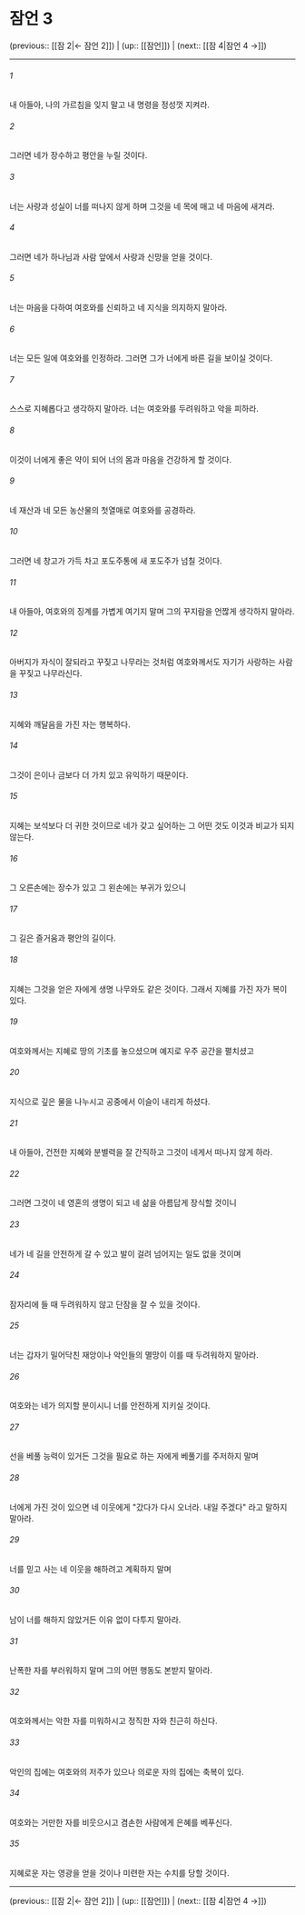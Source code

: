# 잠언 3

(previous:: [[잠 2|← 잠언 2]]) | (up:: [[잠언]]) | (next:: [[잠 4|잠언 4 →]])

***




###### 1 

내 아들아, 나의 가르침을 잊지 말고 내 명령을 정성껏 지켜라. 



###### 2 

그러면 네가 장수하고 평안을 누릴 것이다. 



###### 3 

너는 사랑과 성실이 너를 떠나지 않게 하며 그것을 네 목에 매고 네 마음에 새겨라. 



###### 4 

그러면 네가 하나님과 사람 앞에서 사랑과 신망을 얻을 것이다. 



###### 5 

너는 마음을 다하여 여호와를 신뢰하고 네 지식을 의지하지 말아라. 



###### 6 

너는 모든 일에 여호와를 인정하라. 그러면 그가 너에게 바른 길을 보이실 것이다. 



###### 7 

스스로 지혜롭다고 생각하지 말아라. 너는 여호와를 두려워하고 악을 피하라. 



###### 8 

이것이 너에게 좋은 약이 되어 너의 몸과 마음을 건강하게 할 것이다. 



###### 9 

네 재산과 네 모든 농산물의 첫열매로 여호와를 공경하라. 



###### 10 

그러면 네 창고가 가득 차고 포도주통에 새 포도주가 넘칠 것이다. 



###### 11 

내 아들아, 여호와의 징계를 가볍게 여기지 말며 그의 꾸지람을 언짢게 생각하지 말아라. 



###### 12 

아버지가 자식이 잘되라고 꾸짖고 나무라는 것처럼 여호와께서도 자기가 사랑하는 사람을 꾸짖고 나무라신다. 



###### 13 

지혜와 깨달음을 가진 자는 행복하다. 



###### 14 

그것이 은이나 금보다 더 가치 있고 유익하기 때문이다. 



###### 15 

지혜는 보석보다 더 귀한 것이므로 네가 갖고 싶어하는 그 어떤 것도 이것과 비교가 되지 않는다. 



###### 16 

그 오른손에는 장수가 있고 그 왼손에는 부귀가 있으니 



###### 17 

그 길은 즐거움과 평안의 길이다. 



###### 18 

지혜는 그것을 얻은 자에게 생명 나무와도 같은 것이다. 그래서 지혜를 가진 자가 복이 있다. 



###### 19 

여호와께서는 지혜로 땅의 기초를 놓으셨으며 예지로 우주 공간을 펼치셨고 



###### 20 

지식으로 깊은 물을 나누시고 공중에서 이슬이 내리게 하셨다. 



###### 21 

내 아들아, 건전한 지혜와 분별력을 잘 간직하고 그것이 네게서 떠나지 않게 하라. 



###### 22 

그러면 그것이 네 영혼의 생명이 되고 네 삶을 아름답게 장식할 것이니 



###### 23 

네가 네 길을 안전하게 갈 수 있고 발이 걸려 넘어지는 일도 없을 것이며 



###### 24 

잠자리에 들 때 두려워하지 않고 단잠을 잘 수 있을 것이다. 



###### 25 

너는 갑자기 밀어닥친 재앙이나 악인들의 멸망이 이를 때 두려워하지 말아라. 



###### 26 

여호와는 네가 의지할 분이시니 너를 안전하게 지키실 것이다. 



###### 27 

선을 베풀 능력이 있거든 그것을 필요로 하는 자에게 베풀기를 주저하지 말며 



###### 28 

너에게 가진 것이 있으면 네 이웃에게 "갔다가 다시 오너라. 내일 주겠다" 라고 말하지 말아라. 



###### 29 

너를 믿고 사는 네 이웃을 해하려고 계획하지 말며 



###### 30 

남이 너를 해하지 않았거든 이유 없이 다투지 말아라. 



###### 31 

난폭한 자를 부러워하지 말며 그의 어떤 행동도 본받지 말아라. 



###### 32 

여호와께서는 악한 자를 미워하시고 정직한 자와 친근히 하신다. 



###### 33 

악인의 집에는 여호와의 저주가 있으나 의로운 자의 집에는 축복이 있다. 



###### 34 

여호와는 거만한 자를 비웃으시고 겸손한 사람에게 은혜를 베푸신다. 



###### 35 

지혜로운 자는 영광을 얻을 것이나 미련한 자는 수치를 당할 것이다.

***

(previous:: [[잠 2|← 잠언 2]]) | (up:: [[잠언]]) | (next:: [[잠 4|잠언 4 →]])
